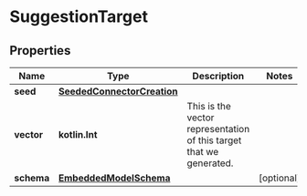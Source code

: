 
# SuggestionTarget

## Properties
Name | Type | Description | Notes
------------ | ------------- | ------------- | -------------
**seed** | [**SeededConnectorCreation**](SeededConnectorCreation.md) |  | 
**vector** | **kotlin.Int** | This is the vector representation of this target that we generated. | 
**schema** | [**EmbeddedModelSchema**](EmbeddedModelSchema.md) |  |  [optional]



